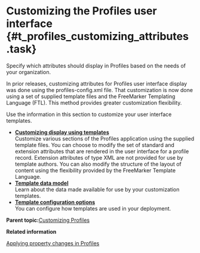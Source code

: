 # Customizing the Profiles user interface {#t_profiles_customizing_attributes .task}

Specify which attributes should display in Profiles based on the needs of your organization.

In prior releases, customizing attributes for Profiles user interface display was done using the profiles-config.xml file. That customization is now done using a set of supplied template files and the FreeMarker Templating Language \(FTL\). This method provides greater customization flexibility.

Use the information in this section to customize your user interface templates.

-   **[Customizing display using templates](../customize/t_admin_profiles_customize_biz_card_main.md)**  
Customize various sections of the Profiles application using the supplied template files. You can choose to modify the set of standard and extension attributes that are rendered in the user interface for a profile record. Extension attributes of type XML are not provided for use by template authors. You can also modify the structure of the layout of content using the flexibility provided by the FreeMarker Template Language.
-   **[Template data model](../customize/r_admin_profiles_custuitables.md)**  
Learn about the data made available for use by your customization templates.
-   **[Template configuration options](../customize/c_admin_template_config.md)**  
You can configure how templates are used in your deployment.

**Parent topic:**[Customizing Profiles](../customize/c_admin_profiles_customizing.md)

**Related information**  


[Applying property changes in Profiles](../admin/t_admin_profiles_save_changes.md)

